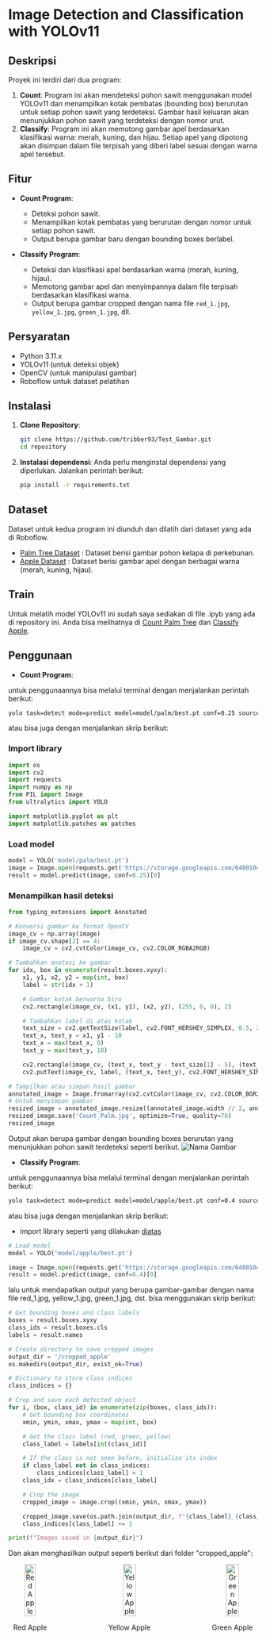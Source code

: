 # Image Detection and Classification with YOLOv11

## Deskripsi
Proyek ini terdiri dari dua program:
1. **Count**: Program ini akan mendeteksi pohon sawit menggunakan model YOLOv11 dan menampilkan kotak pembatas (bounding box) berurutan untuk setiap pohon sawit yang terdeteksi. Gambar hasil keluaran akan menunjukkan pohon sawit yang terdeteksi dengan nomor urut.
2. **Classify**: Program ini akan memotong gambar apel berdasarkan klasifikasi warna: merah, kuning, dan hijau. Setiap apel yang dipotong akan disimpan dalam file terpisah yang diberi label sesuai dengan warna apel tersebut.

## Fitur
- **Count Program**:
  - Deteksi pohon sawit.
  - Menampilkan kotak pembatas yang berurutan dengan nomor untuk setiap pohon sawit.
  - Output berupa gambar baru dengan bounding boxes berlabel.

- **Classify Program**:
  - Deteksi dan klasifikasi apel berdasarkan warna (merah, kuning, hijau).
  - Memotong gambar apel dan menyimpannya dalam file terpisah berdasarkan klasifikasi warna.
  - Output berupa gambar cropped dengan nama file `red_1.jpg`, `yellow_1.jpg`, `green_1.jpg`, dll.

## Persyaratan
- Python 3.11.x
- YOLOv11 (untuk deteksi objek)
- OpenCV (untuk manipulasi gambar)
- Roboflow untuk dataset pelatihan

## Instalasi

1. **Clone Repository**:
   ```bash
   git clone https://github.com/tribber93/Test_Gambar.git
   cd repository
    ```

2. **Instalasi dependensi**: Anda perlu menginstal dependensi yang diperlukan. Jalankan perintah berikut:

    ```bash
    pip install -r requirements.txt
    ```

## Dataset
Dataset untuk kedua program ini diunduh dan dilatih dari dataset yang ada di Roboflow.

- [Palm Tree Dataset](https://universe.roboflow.com/aakash-thapa-5qpod/palm-tree-label-200m-splitted-wdpy4) : Dataset berisi gambar pohon kelapa di perkebunan.
- [Apple Dataset](https://universe.roboflow.com/nn-2ju5u/apple_maturity-1ayzw) : Dataset berisi gambar apel dengan berbagai warna (merah, kuning, hijau).

## Train
Untuk melatih model YOLOv11 ini sudah saya sediakan di file .ipyb yang ada di repository ini. Anda bisa melihatnya di [Count Palm Tree](./Count.ipynb) dan [Classify Apple](./Classify.ipynb).

## Penggunaan
- **Count Program**:

untuk penggunaannya bisa melalui terminal dengan menjalankan perintah berikut:

```bash
yolo task=detect mode=predict model=model/palm/best.pt conf=0.25 source='https://storage.googleapis.com/648010c1-f244-4641-98f2-73ff6c1b4e99/ai_assignment_20241202_count.jpeg'
```
atau bisa juga dengan menjalankan skrip berikut:
### Import library
```python
import os
import cv2
import requests
import numpy as np
from PIL import Image
from ultralytics import YOLO

import matplotlib.pyplot as plt
import matplotlib.patches as patches
```

### Load model
```python
model = YOLO('model/palm/best.pt')
image = Image.open(requests.get('https://storage.googleapis.com/648010c1-f244-4641-98f2-73ff6c1b4e99/ai_assignment_20241202_count.jpeg', stream=True).raw)
result = model.predict(image, conf=0.25)[0]
```

### Menampilkan hasil deteksi
```python
from typing_extensions import Annotated

# Konversi gambar ke format OpenCV
image_cv = np.array(image)
if image_cv.shape[2] == 4: 
    image_cv = cv2.cvtColor(image_cv, cv2.COLOR_RGBA2RGB)

# Tambahkan anotasi ke gambar
for idx, box in enumerate(result.boxes.xyxy):
    x1, y1, x2, y2 = map(int, box)
    label = str(idx + 1)

    # Gambar kotak berwarna biru
    cv2.rectangle(image_cv, (x1, y1), (x2, y2), (255, 0, 0), 2)

    # Tambahkan label di atas kotak
    text_size = cv2.getTextSize(label, cv2.FONT_HERSHEY_SIMPLEX, 0.5, 2)[0]
    text_x, text_y = x1, y1 - 10
    text_x = max(text_x, 0)
    text_y = max(text_y, 10)

    cv2.rectangle(image_cv, (text_x, text_y - text_size[1] - 5), (text_x + text_size[0], text_y + 5), (255, 0, 0), -1)
    cv2.putText(image_cv, label, (text_x, text_y), cv2.FONT_HERSHEY_SIMPLEX, 0.5, (255, 255, 255), 2)

# Tampilkan atau simpan hasil gambar
annotated_image = Image.fromarray(cv2.cvtColor(image_cv, cv2.COLOR_BGR2RGB))
# Untuk menyimpan gambar
resized_image = annotated_image.resize((annotated_image.width // 2, annotated_image.height // 2))  
resized_image.save('Count_Palm.jpg', optimize=True, quality=70) 
resized_image
```

Output akan berupa gambar dengan bounding boxes berurutan yang menunjukkan pohon sawit terdeteksi seperti berikut.
![Nama Gambar](./Count_Palm.jpg)

- **Classify Program**:

untuk penggunaannya bisa melalui terminal dengan menjalankan perintah berikut:

```bash
yolo task=detect mode=predict model=model/apple/best.pt conf=0.4 source='https://storage.googleapis.com/648010c1-f244-4641-98f2-73ff6c1b4e99/ai_assignment_20230726_classify.jpeg
```

atau bisa juga dengan menjalankan skrip berikut:
- import library seperti yang dilakukan [diatas](#import-library)

```python
# Load model
model = YOLO('model/apple/best.pt')

image = Image.open(requests.get('https://storage.googleapis.com/648010c1-f244-4641-98f2-73ff6c1b4e99/ai_assignment_20230726_classify.jpeg', stream=True).raw)
result = model.predict(image, conf=0.4)[0]
```
lalu untuk mendapatkan output yang berupa gambar-gambar dengan nama file red_1.jpg, yellow_1.jpg, green_1.jpg, dst. bisa menggunakan skrip berikut:
```python
# Get bounding boxes and class labels
boxes = result.boxes.xyxy  
class_ids = result.boxes.cls  
labels = result.names  

# Create directory to save cropped images
output_dir = '/cropped_apple'
os.makedirs(output_dir, exist_ok=True)

# Dictionary to store class indices
class_indices = {}

# Crop and save each detected object
for i, (box, class_id) in enumerate(zip(boxes, class_ids)):
    # Get bounding box coordinates
    xmin, ymin, xmax, ymax = map(int, box)

    # Get the class label (red, green, yellow)
    class_label = labels[int(class_id)]

    # If the class is not seen before, initialize its index
    if class_label not in class_indices:
        class_indices[class_label] = 1
    class_idx = class_indices[class_label]

    # Crop the image
    cropped_image = image.crop((xmin, ymin, xmax, ymax))

    cropped_image.save(os.path.join(output_dir, f"{class_label}_{class_idx}.jpg"))
    class_indices[class_label] += 1

print(f"Images saved in {output_dir}")
```
Dan akan menghasilkan output seperti berikut dari folder "cropped_apple":
<div style="display: flex; justify-content: space-between; align-items: center;">
  <div style="text-align: center;">
    <img src="./cropped_apple/red_1.jpg" alt="Red Apple" style="width: 50%; height: auto;">
    <p>Red Apple</p>
  </div>
  <div style="text-align: center;">
    <img src="./cropped_apple/yellow_1.jpg" alt="Yellow Apple" style="width: 50%; height: auto;">
    <p>Yellow Apple</p>
  </div>
  <div style="text-align: center;">
    <img src="./cropped_apple/green_1.jpg" alt="Green Apple" style="width: 50%; height: auto;">
    <p>Green Apple</p>
  </div>
</div>